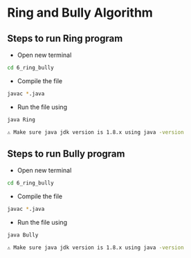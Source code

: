 # Ring and Bully Algorithm

## Steps to run Ring program

- Open new terminal

```bash
cd 6_ring_bully
```

- Compile the file

```bash
javac *.java
```

- Run the file using

```bash
java Ring
```

```bash
⚠️ Make sure java jdk version is 1.8.x using java -version
```

## Steps to run Bully program

- Open new terminal

```bash
cd 6_ring_bully
```

- Compile the file

```bash
javac *.java
```

- Run the file using

```bash
java Bully
```

```bash
⚠️ Make sure java jdk version is 1.8.x using java -version
```
